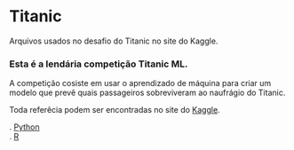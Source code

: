 # Titanic

Arquivos usados no desafio do Titanic no site do Kaggle.  

### Esta é a lendária competição Titanic ML.  

A competição cosiste em usar o aprendizado de máquina para criar um modelo que prevê quais passageiros sobreviveram ao naufrágio do Titanic.  

Toda referêcia podem ser encontradas no site do [Kaggle](https://www.kaggle.com/c/titanic).  

. [Python](https://github.com/Rafaelcvo/titanic/tree/master/Python)  
. [R](https://github.com/Rafaelcvo/titanic/tree/master/R)